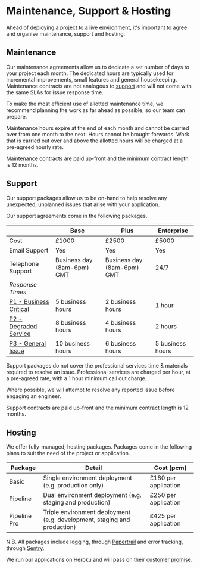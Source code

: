 # Maintenance, Support & Hosting

Ahead of [deploying a project to a live environment](/guides/project-process/go-live-checklist.md), 
it's important to agree and organise maintenance, support and hosting.

## Maintenance

Our maintenance agreements allow us to dedicate a set number of days to your
project each month. The dedicated hours are typically used for incremental
improvements, small features and general housekeeping. Maintenance contracts are
not analogous to [support](#support) and will not come with the same SLAs for
issue response time.

To make the most efficient use of allotted maintenance time, we recommend
planning the work as far ahead as possible, so our team can prepare.

Maintenance hours expire at the end of each month and cannot be carried over
from one month to the next. Hours cannot be brought forwards. Work that is
carried out over and above the allotted hours will be charged at a pre-agreed
hourly rate.

Maintenance contracts are paid up-front and the minimum contract length is 12
months.


## Support

Our support packages allow us to be on-hand to help resolve any unexpected,
unplanned issues that arise with your application.

Our support agreements come in the following packages.

|| Base | Plus | Enterprise |
| ---- | ---- | ---- | ---- |
| Cost | £1000 | £2500 | £5000 |
| Email Support | Yes | Yes | Yes |
| Telephone Support | Business day (8am-6pm) GMT | Business day (8am-6pm) GMT | 24/7 |
| *Response Times* | | | |
| [P1 - Business Critical](/bug-classifications.md) | 5 business hours | 2 business hours | 1 hour |
| [P2 - Degraded Service](/bug-classifications.md) | 8 business hours | 4 business hours | 2 hours |
| [P3 - General Issue](/bug-classifications.md) | 10 business hours | 6 business hours | 5 business hours |

Support packages do not cover the professional services time & materials
required to resolve an issue. Professional services are charged per hour, at a
pre-agreed rate, with a 1 hour minimum call out charge.

Where possible, we will attempt to resolve any reported issue before engaging
an engineer.


Support contracts are paid up-front and the minimum contract length is 12
months.


## Hosting

We offer fully-managed, hosting packages. Packages come in the following plans
to suit the need of the project or application.

| Package | Detail | Cost (pcm) |
| ---- | ---- | ---- |
| Basic  | Single environment deployment (e.g. production only) | £180 per application |
| Pipeline  | Dual environment deployment (e.g. staging and production) | £250 per application |
| Pipeline Pro  | Triple environment deployment (e.g. development, staging and production) | £425 per application |

N.B. All packages include logging, through [Papertrail](https://papertrailapp.com/) and error tracking, through [Sentry](https://sentry.io/).

We run our applications on Heroku and will pass on their [customer promise](https://www.heroku.com/policy/promise).
